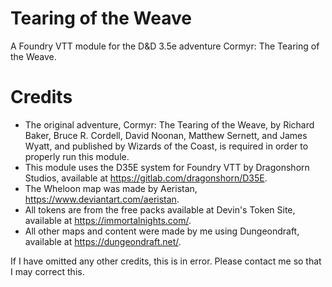 # Tearing of the Weave

A Foundry VTT module for the D&D 3.5e adventure Cormyr: The Tearing of the Weave.

# Credits

- The original adventure, Cormyr: The Tearing of the Weave, by Richard Baker, Bruce R. Cordell, David Noonan, Matthew Sernett, and James Wyatt, and published by Wizards of the Coast, is required in order to properly run this module.
- This module uses the D35E system for Foundry VTT by Dragonshorn Studios, available at https://gitlab.com/dragonshorn/D35E.
- The Wheloon map was made by Aeristan, https://www.deviantart.com/aeristan.
- All tokens are from the free packs available at Devin's Token Site, available at https://immortalnights.com/.
- All other maps and content were made by me using Dungeondraft, available at https://dungeondraft.net/.

If I have omitted any other credits, this is in error. Please contact me so that I may correct this.
